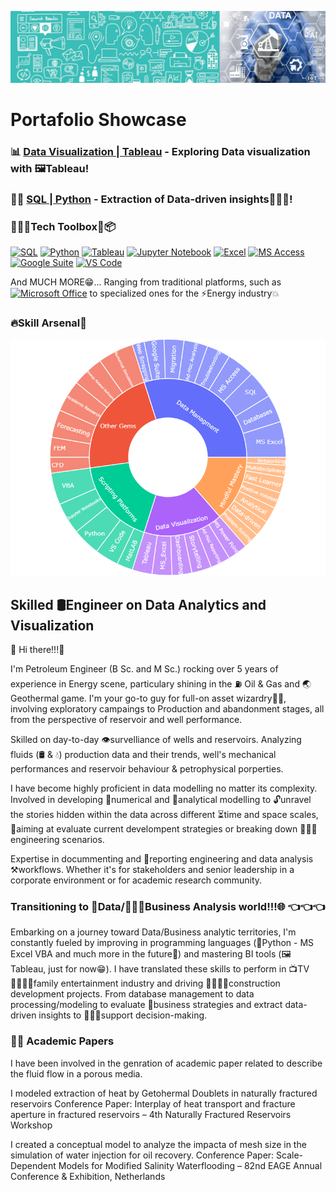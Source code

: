 ![Banner](https://raw.githubusercontent.com/luis12pez/luis12pez/master/1stbanner.png)

# Portafolio Showcase

### 📊 [Data Visualization | Tableau](https://github.com/luis12pez/Tableau-viz) - Exploring Data visualization with 🖼️Tableau!

### 🧱🐍 [SQL | Python](https://github.com/luis12pez/Tableau-viz) - Extraction of Data-driven insights👨🏽‍🏫!

### 🧑🏽‍💻Tech Toolbox🔨📦 ###

[![SQL](https://img.shields.io/badge/SQL-DC143C?style=for-the-badge&labelColor=101010)]()
[![Python](https://img.shields.io/badge/Python-3CB371?style=for-the-badge&logo=python&logoColor=white&labelColor=101010)]()
[![Tableau](https://img.shields.io/badge/Tableau-ADD8E6?style=for-the-badge&logo=tableau&logoColor=white&labelColor=101010)]()
[![Jupyter Notebook](https://img.shields.io/badge/Jupyter_Notebook-orange?style=for-the-badge&logo=jupyter&logoColor=white&labelColor=101010)]()
[![Excel](https://img.shields.io/badge/MS_Excel-228B22?style=for-the-badge&logo=microsoft-excel&logoColor=white&labelColor=101010)]()
[![MS Access](https://img.shields.io/badge/MS_Access-8B0000?style=for-the-badge&logo=microsoft-access&logoColor=white&labelColor=101010)]()
[![Google Suite](https://img.shields.io/badge/Google_Suite-FFFACD?style=for-the-badge&logo=google&logoColor=white&labelColor=101010)]()
[![VS Code](https://img.shields.io/badge/VS_Code-00008B?style=for-the-badge&logo=visual-studio-code&logoColor=white&labelColor=101010)]()

And MUCH MORE😁... Ranging from traditional platforms, such as [![Microsoft Office](https://img.shields.io/badge/Microsoft_Office-FFD700?style=for-the-badge&logo=microsoft-office&logoColor=white&labelColor=101010&logoWidth=10&logoHeight=10)]()  to specialized ones for the ⚡Energy industry💥

### 🔥Skill Arsenal🔦 ###

![Skill plot](https://raw.githubusercontent.com/luis12pez/luis12pez/master/skills.png)

## Skilled 🛢️Engineer on Data Analytics and Visualization 

👋 Hi there!!!👋  

I'm Petroleum Engineer (B Sc. and M Sc.) rocking over 5 years of experience in Energy scene, particulary shining in the ⛽ Oil & Gas and 🌏 Geothermal game. I'm your go-to guy for full-on asset wizardry🧙🏽, involving exploratory campaings to Production and abandonment stages, all from the perspective of reservoir and well performance.  

Skilled on day-to-day 👁️survelliance of wells and reservoirs. Analyzing fluids (🛢️ & 💧) production data and their trends, well's mechanical performances and reservoir behaviour & petrophysical porperties. 

I have become highly proficient in data modelling no matter its complexity. Involved in developing 🔢numerical and 🔬analytical modelling to 🔓unravel the stories hidden within the data across different ⏳time and space scales, 🎯aiming at evaluate current develompent strategies or breaking down 🧑🏽‍🔬engineering scenarios.

Expertise in docummenting and 📝reporting engineering and data analysis ⚒️workflows. Whether it's for stakeholders and senior leadership in a corporate environment or for academic research community.

### Transitioning to 📅Data/🧑🏽‍💼Business Analysis world!!!🌐 👈👈👈 ###

Embarking on a journey toward Data/Business analytic territories, I'm constantly fueled by improving in programming languages (🐍Python - MS Excel VBA and much more in the future🔮) and mastering BI tools (🖼️Tableau, just for now😁). I have translated these skills to perform in 📺TV 👨‍👩‍👧‍👦family entertainment industry and driving 👷🏽‍♂️🏬construction development projects. From database management to data processing/modeling to evaluate 🛒business strategies and extract data-driven insights to 💁🏽‍♂️support decision-making.

### 🎒📃 Academic Papers ###
I have been involved in the genration of academic paper related to describe the fluid flow in a porous media.

I modeled extraction of heat by Getohermal Doublets in naturally fractured reservoirs 
Conference Paper: Interplay of heat transport and fracture aperture in fractured reservoirs – 4th Naturally Fractured Reservoirs Workshop

I created a conceptual model to analyze the impacta of mesh size in the simulation of water injection for oil recovery.
Conference Paper: Scale-Dependent Models for Modified Salinity Waterflooding – 82nd EAGE Annual Conference & Exhibition, Netherlands

<!--
**luis12pez/luis12pez** is a ✨ _special_ ✨ repository because its `README.md` (this file) appears on your GitHub profile.

Here are some ideas to get you started:

- 🔭 I’m currently working on ...
- 🌱 I’m currently learning ...
- 👯 I’m looking to collaborate on ...
- 🤔 I’m looking for help with ...
- 💬 Ask me about ...
- 📫 How to reach me: ...
- 😄 Pronouns: ...
- ⚡ Fun fact: ...
-->
